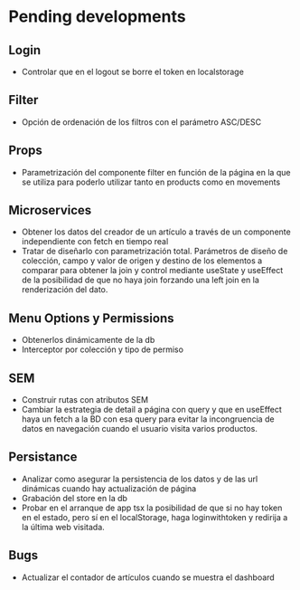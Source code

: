 # Pending developments

## Login

- Controlar que en el logout se borre el token en localstorage

## Filter

- Opción de ordenación de los filtros con el parámetro ASC/DESC

## Props

- Parametrización del componente filter en función de la página en la que se utiliza para poderlo utilizar tanto en products como en movements

## Microservices

- Obtener los datos del creador de un artículo a través de un componente independiente con fetch en tiempo real
- Tratar de diseñarlo con parametrización total. Parámetros de diseño de colección, campo y valor de origen y destino de los elementos a comparar para obtener la join y control mediante useState y useEffect de la posibilidad de que no haya join forzando una left join en la renderización del dato.

## Menu Options y Permissions

- Obtenerlos dinámicamente de la db
- Interceptor por colección y tipo de permiso

## SEM

- Construir rutas con atributos SEM
- Cambiar la estrategia de detail a página con query y que en useEffect haya un fetch a la BD con esa query para evitar la incongruencia de datos en navegación cuando el usuario visita varios productos.

## Persistance

- Analizar como asegurar la persistencia de los datos y de las url dinámicas cuando hay actualización de página
- Grabación del store en la db
- Probar en el arranque de app tsx la posibilidad de que si no hay token en el estado, pero sí en el localStorage, haga loginwithtoken y redirija a la última web visitada.

## Bugs

- Actualizar el contador de artículos cuando se muestra el dashboard
